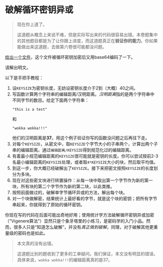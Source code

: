 # 破解循环密钥异或

> 现在你上道了。
> 
> 这道题从概念上来说不难，但是实际写出来的代码很容易出错。本卷题集中的其他题目都是为了让你跟上进度，而这道题真正在**验证你的能力**。你如果能做出来这道题，去做第六卷很可能都没问题。

[给出一个文件](../../golang/6.txt)，这个文件被循环密钥加密后又用base64编码了一下。

请解出明文。

以下是手把手教程：

1. 设`KEYSIZE`为密钥长度，无妨设密钥长度介于2到（大概）40之间。
2. 写函数计算两个字符串的编辑距离/汉明距离。*汉明距离*指的是两个字符串中不同字节的数目。给定下面两个字符串：
    ```
    "this is a test"
    ```
    和
    ```
    "wokka wokka!!!"
    ```
    他们的汉明距离是**37**。用这个例子验证你写的函数没问题之后再往下走。
3. 对每个`KEYSIZE`，从密文中，取`KEYSIZE`个字节大小的子串两个，计算出两个子串的编辑距离。通过`编辑距离/KEYSIZE`得到规范化过的编辑距离。
4. 有着最小规范编辑距离的`KEYSIZE`很可能就是密钥的长度。你可以尝试按前2-3名最小编辑距离的`KEYSIZE`处理，或者取`4*KEYSIZE`大小的块，然后取平均值。
5. 到这一步，你大概已经破解出了`KEYSIZE`。接下来把密文按照`KEYSIZE`的长度划分为多块。
6. 现在对这些密文块进行转置操作：从每一块中取出第一个字节作为新的第一块，所有块的第二个字节作为新的第二块，以此类推。
7. 按照前面做过的，破解单字节循环异或的方法，解出每个块。
8. 对一个块做解密，结果统计上最好看的字节，就是这个块的密钥；把所有字节串起来，你就得到了原始的循环密钥。

你现在写的代码在后面可能出奇地好用；使用统计学方法破解循环密钥异或加密（“Vigenere算法”）显然只是个象牙塔里的小练习，是密码学的入门小品。然而，很多人只是“知道怎么破解”，并没有*真正做到破解*，同理，对于破解其他更重量级的密码也是如此。

> 本文真的没有出错。
> 
> 这道题比别的题收到了更多的工单疑问。我们保证，本文没有明显的错误。具体来说，`wokka wokka!!!`的编辑距离真的是37。